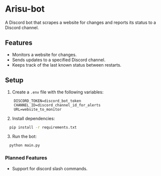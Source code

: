 # Arisu-bot

A Discord bot that scrapes a website for changes and reports its status to a Discord channel.

## Features

- Monitors a website for changes.
- Sends updates to a specified Discord channel.
- Keeps track of the last known status between restarts.

## Setup

1. Create a `.env` file with the following variables:
```
    DISCORD_TOKEN=discord_bot_token
    CHANNEL_ID=discord_channel_id_for_alerts
    URL=website_to_monitor
```
2. Install dependencies:

```bash
  pip install -r requirements.txt
```
3. Run the bot:

```bash
  python main.py
```
### Planned Features
- Support for discord slash commands.